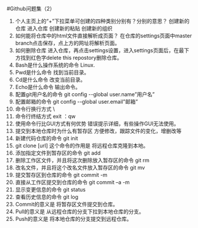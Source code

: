 #Github问题集（2）
1.	个人主页上的“+”下拉菜单可创建的四种类别分别有？分别的意思？
创建新的仓库
进入仓库
创建新的粘贴
创建新的组织
2.	如何能将仓库中的html文件直接解析成页面？
在仓库的settings页面中master branch点击保存，点上方的网址将解析页面。
3.	如何删除仓库
进入仓库，再点击settings设置，进入settings页面后，在最下方找到红色字delete this repostory删除仓库。
4.	Bash是什么操作系统的命令
Linux.
5.	Pwd是什么命令
找到当前目录。
6.	Cd是什么命令
改变当前目录。
7.	Echo是什么命令
输出命令。
8.	配置git用户名的命令
git config --global user.name”用户名”
9.	配置邮箱的命令
git config --global user.email”邮箱”
10.	命令行换行方式
\
11.	命令行终结方式
exit ：qw
12.	使用命令行比GUI方式有何优势
错误提示详细，有些操作GUI无法使用。
13.	提交到本地仓库时为什么有暂存区
方便修改，跟踪文件的变化，增删改等
14.	新建代码仓库的命令
git init
15.	git clone [url] 这个命令的作用是
将远程仓库克隆到本地。
16.	添加指定文件到暂存区的命令
git add
17.	删除工作区文件，并且将这次删除放入暂存区的命令
git rm
18.	改名文件，并且将这个改名文件放入暂存区的命令
git mv
19.	提交暂存区到仓库的命令
git commit -m
20.	直接从工作区提交到仓库的命令
git commit –a -m
21.	显示变更信息的命令
git status 
22.	查看历史信息的命令
git log
23.	Commit的意义是
将暂存区文件提交到仓库。
24.	Pull的意义是
  从远程仓库的分支下拉到本地仓库的分支。
25.	Push的意义是
 将本地仓库的分支提交到远程仓库。

